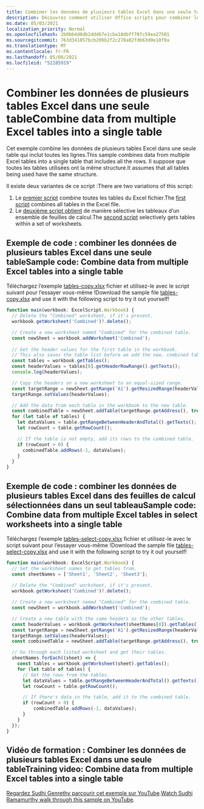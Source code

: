 ```yaml
---
title: Combiner les données de plusieurs tables Excel dans une seule table
description: Découvrez comment utiliser Office scripts pour combiner les données de plusieurs tables Excel dans une seule table.
ms.date: 05/03/2021
localization_priority: Normal
ms.openlocfilehash: 2b9bb4d0db2ddd67e1cba10dbff707c59ea27501
ms.sourcegitcommit: 763d341857bcb209b2f2c278a82fdb63d0e18f0a
ms.translationtype: MT
ms.contentlocale: fr-FR
ms.lasthandoff: 05/08/2021
ms.locfileid: "52285919"
---
```

# <a name="combine-data-from-multiple-excel-tables-into-a-single-table"></a><span data-ttu-id="c4a7d-103">Combiner les données de plusieurs tables Excel dans une seule table</span><span class="sxs-lookup"><span data-stu-id="c4a7d-103">Combine data from multiple Excel tables into a single table</span></span>

<span data-ttu-id="c4a7d-104">Cet exemple combine les données de plusieurs tables Excel dans une seule table qui inclut toutes les lignes.</span><span class="sxs-lookup"><span data-stu-id="c4a7d-104">This sample combines data from multiple Excel tables into a single table that includes all the rows.</span></span> <span data-ttu-id="c4a7d-105">Il suppose que toutes les tables utilisées ont la même structure.</span><span class="sxs-lookup"><span data-stu-id="c4a7d-105">It assumes that all tables being used have the same structure.</span></span>

<span data-ttu-id="c4a7d-106">Il existe deux variantes de ce script :</span><span class="sxs-lookup"><span data-stu-id="c4a7d-106">There are two variations of this script:</span></span>

1. <span data-ttu-id="c4a7d-107">Le [premier script](#sample-code-combine-data-from-multiple-excel-tables-into-a-single-table) combine toutes les tables du Excel fichier.</span><span class="sxs-lookup"><span data-stu-id="c4a7d-107">The [first script](#sample-code-combine-data-from-multiple-excel-tables-into-a-single-table) combines all tables in the Excel file.</span></span>
1. <span data-ttu-id="c4a7d-108">Le [deuxième script obtient](#sample-code-combine-data-from-multiple-excel-tables-in-select-worksheets-into-a-single-table) de manière sélective les tableaux d’un ensemble de feuilles de calcul.</span><span class="sxs-lookup"><span data-stu-id="c4a7d-108">The [second script](#sample-code-combine-data-from-multiple-excel-tables-in-select-worksheets-into-a-single-table) selectively gets tables within a set of worksheets.</span></span>

## <a name="sample-code-combine-data-from-multiple-excel-tables-into-a-single-table"></a><span data-ttu-id="c4a7d-109">Exemple de code : combiner les données de plusieurs tables Excel dans une seule table</span><span class="sxs-lookup"><span data-stu-id="c4a7d-109">Sample code: Combine data from multiple Excel tables into a single table</span></span>

<span data-ttu-id="c4a7d-110">Téléchargez l’exemple <a href="tables-copy.xlsx">tables-copy.xlsx</a> fichier et utilisez-le avec le script suivant pour l’essayer vous-même !</span><span class="sxs-lookup"><span data-stu-id="c4a7d-110">Download the sample file <a href="tables-copy.xlsx">tables-copy.xlsx</a> and use it with the following script to try it out yourself!</span></span>

```TypeScript
function main(workbook: ExcelScript.Workbook) {
  // Delete the "Combined" worksheet, if it's present.
  workbook.getWorksheet('Combined')?.delete();

  // Create a new worksheet named "Combined" for the combined table.
  const newSheet = workbook.addWorksheet('Combined');
  
  // Get the header values for the first table in the workbook.
  // This also saves the table list before we add the new, combined table.
  const tables = workbook.getTables();    
  const headerValues = tables[0].getHeaderRowRange().getTexts();
  console.log(headerValues);

  // Copy the headers on a new worksheet to an equal-sized range.
  const targetRange = newSheet.getRange('A1').getResizedRange(headerValues.length-1, headerValues[0].length-1);
  targetRange.setValues(headerValues);

  // Add the data from each table in the workbook to the new table.
  const combinedTable = newSheet.addTable(targetRange.getAddress(), true);
  for (let table of tables) {      
    let dataValues = table.getRangeBetweenHeaderAndTotal().getTexts();
    let rowCount = table.getRowCount();

    // If the table is not empty, add its rows to the combined table.
    if (rowCount > 0) {
      combinedTable.addRows(-1, dataValues);
    }
  }
}
```

## <a name="sample-code-combine-data-from-multiple-excel-tables-in-select-worksheets-into-a-single-table"></a><span data-ttu-id="c4a7d-111">Exemple de code : combiner les données de plusieurs tables Excel dans des feuilles de calcul sélectionnées dans un seul tableau</span><span class="sxs-lookup"><span data-stu-id="c4a7d-111">Sample code: Combine data from multiple Excel tables in select worksheets into a single table</span></span>

<span data-ttu-id="c4a7d-112">Téléchargez l’exemple <a href="tables-select-copy.xlsx">tables-select-copy.xlsx</a> fichier et utilisez-le avec le script suivant pour l’essayer vous-même !</span><span class="sxs-lookup"><span data-stu-id="c4a7d-112">Download the sample file <a href="tables-select-copy.xlsx">tables-select-copy.xlsx</a> and use it with the following script to try it out yourself!</span></span>

```TypeScript
function main(workbook: ExcelScript.Workbook) {
  // Set the worksheet names to get tables from.
  const sheetNames = ['Sheet1', 'Sheet2', 'Sheet3'];
    
  // Delete the "Combined" worksheet, if it's present.
  workbook.getWorksheet('Combined')?.delete();

  // Create a new worksheet named "Combined" for the combined table.
  const newSheet = workbook.addWorksheet('Combined');

  // Create a new table with the same headers as the other tables.
  const headerValues = workbook.getWorksheet(sheetNames[0]).getTables()[0].getHeaderRowRange().getTexts();
  const targetRange = newSheet.getRange('A1').getResizedRange(headerValues.length-1, headerValues[0].length-1);
  targetRange.setValues(headerValues);
  const combinedTable = newSheet.addTable(targetRange.getAddress(), true);

  // Go through each listed worksheet and get their tables.
  sheetNames.forEach((sheet) => {
    const tables = workbook.getWorksheet(sheet).getTables();     
    for (let table of tables) {
      // Get the rows from the tables.
      let dataValues = table.getRangeBetweenHeaderAndTotal().getTexts();
      let rowCount = table.getRowCount();

      // If there's data in the table, add it to the combined table.
      if (rowCount > 0) {
          combinedTable.addRows(-1, dataValues);
      }
    }
  });
}
```

## <a name="training-video-combine-data-from-multiple-excel-tables-into-a-single-table"></a><span data-ttu-id="c4a7d-113">Vidéo de formation : Combiner les données de plusieurs tables Excel dans une seule table</span><span class="sxs-lookup"><span data-stu-id="c4a7d-113">Training video: Combine data from multiple Excel tables into a single table</span></span>

<span data-ttu-id="c4a7d-114">[Regardez Sudhi Genrethy parcourir cet exemple sur YouTube](https://youtu.be/di-8JukK3Lc).</span><span class="sxs-lookup"><span data-stu-id="c4a7d-114">[Watch Sudhi Ramamurthy walk through this sample on YouTube](https://youtu.be/di-8JukK3Lc).</span></span>
